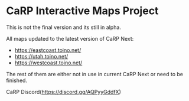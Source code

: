 # CaRP Interactive Maps Project

This is not the final version and its still in alpha.

All maps updated to the latest version of CaRP Next:

- https://eastcoast.toino.net/
- https://utah.toino.net/
- https://westcoast.toino.net/ 

The rest of them are either not in use in current CaRP Next or need to be finished.


CaRP Discord(https://discord.gg/AQPyyGddfX)
